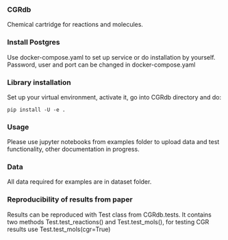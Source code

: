 ### CGRdb

Chemical cartridge for reactions and molecules.

### Install Postgres
Use docker-compose.yaml to set up service or do installation by yourself.
Password, user and port can be changed in docker-compose.yaml

### Library installation
Set up your virtual environment, activate it, go into CGRdb directory and do:

    pip install -U -e .

### Usage
Please use jupyter notebooks from examples folder to upload data and test functionality, other
documentation in progress.

### Data
All data required for examples are in dataset folder.

### Reproducibility of results from paper
Results can be reproduced with Test class from CGRdb.tests.
It contains two methods Test.test_reactions() and Test.test_mols(),
for testing CGR results use Test.test_mols(cgr=True)
